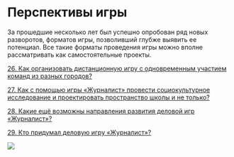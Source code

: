 # Перспективы игры

За прошедшие несколько лет был успешно опробован ряд новых разворотов, форматов игры, позволивший глубже выявить ее потенциал. Все такие форматы проведения игры можно вполне рассматривать как самостоятельные проекты.

[26. Как организовать дистанционную игру с одновременным участием команд из разных городов?](26.-kak-organizovat-distancionnuyu-igru-s-odnovremennym-uchastiem-komand-iz-raznykh-gorodov.md)

[27. Как с помощью игры «Журналист» провести социокультурное исследование и проектировать пространство школы и не только?](27.-kak-s-pomoshyu-igry-zhurnalist-provesti-sociokulturnoe-issledovanie-i-proektirovat-prostranstvo.md)

[28. Какие ещё возможны направления развития деловой игр «Журналист»?](28.-kakie-eshyo-vozmozhny-napravleniya-razvitiya-delovoi-igr-zhurnalist.md)

[29. Кто придумал деловую игру «Журналист»?](29.-kto-pridumal-delovuyu-igru-zhurnalist.md)

![](../.gitbook/assets/05\_perspektivi-igri.jpg)
